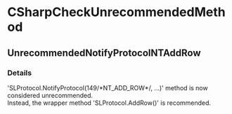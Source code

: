 ﻿---  
uid: Validator_3_15_8  
---

# CSharpCheckUnrecommendedMethod

## UnrecommendedNotifyProtocolNTAddRow

### Details

'SLProtocol.NotifyProtocol(149\/\*NT\_ADD\_ROW\*\/, ...)' method is now considered unrecommended.  
Instead, the wrapper method 'SLProtocol.AddRow()' is recommended.
